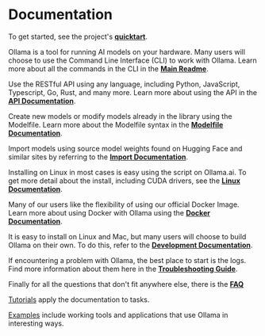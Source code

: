 # Documentation

To get started, see the project's **[quicktart](../README.md#quickstart)**.

Ollama is a tool for running AI models on your hardware. Many users will choose to use the Command Line Interface (CLI) to work with Ollama. Learn more about all the commands in the CLI in the **[Main Readme](../README.md)**.

Use the RESTful API using any language, including Python, JavaScript, Typescript, Go, Rust, and many more. Learn more about using the API in the **[API Documentation](./api.md)**.

Create new models or modify models already in the library using the Modelfile. Learn more about the Modelfile syntax in the **[Modelfile Documentation](./modelfile.md)**.

Import models using source model weights found on Hugging Face and similar sites by referring to the **[Import Documentation](./import.md)**.

Installing on Linux in most cases is easy using the script on Ollama.ai. To get more detail about the install, including CUDA drivers, see the **[Linux Documentation](./linux.md)**.

Many of our users like the flexibility of using our official Docker Image. Learn more about using Docker with Ollama using the **[Docker Documentation](./docker.md)**.

It is easy to install on Linux and Mac, but many users will choose to build Ollama on their own. To do this, refer to the **[Development Documentation](./development.md)**.

If encountering a problem with Ollama, the best place to start is the logs. Find more information about them here in the **[Troubleshooting Guide](./troubleshooting.md)**.

Finally for all the questions that don't fit anywhere else, there is the **[FAQ](./faq.md)**

[Tutorials](./tutorials.md) apply the documentation to tasks.

[Examples](../examples) include working tools and applications that use Ollama in interesting ways.
